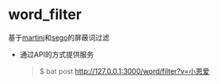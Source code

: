 # word_filter #

基于[martini](https://github.com/go-martini/martini)和[sego](https://github.com/huichen/sego)的屏蔽词过滤

- 通过API的方式提供服务

  > $ bat post http://127.0.0.1:3000/word/filter?v=小恩爱
